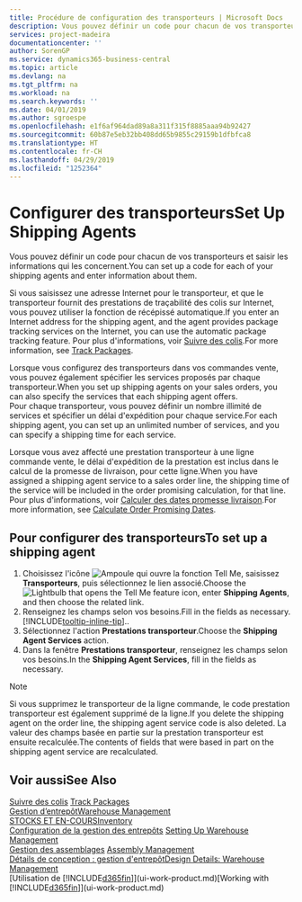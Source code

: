 ```yaml
---
title: Procédure de configuration des transporteurs | Microsoft Docs
description: Vous pouvez définir un code pour chacun de vos transporteurs et saisir les informations qui les concernent.
services: project-madeira
documentationcenter: ''
author: SorenGP
ms.service: dynamics365-business-central
ms.topic: article
ms.devlang: na
ms.tgt_pltfrm: na
ms.workload: na
ms.search.keywords: ''
ms.date: 04/01/2019
ms.author: sgroespe
ms.openlocfilehash: e1f6af964dad89a8a311f315f8885aaa94b92427
ms.sourcegitcommit: 60b87e5eb32bb408dd65b9855c29159b1dfbfca8
ms.translationtype: HT
ms.contentlocale: fr-CH
ms.lasthandoff: 04/29/2019
ms.locfileid: "1252364"
---
```

# <a name="set-up-shipping-agents"></a><span data-ttu-id="9b2fe-103">Configurer des transporteurs</span><span class="sxs-lookup"><span data-stu-id="9b2fe-103">Set Up Shipping Agents</span></span>
<span data-ttu-id="9b2fe-104">Vous pouvez définir un code pour chacun de vos transporteurs et saisir les informations qui les concernent.</span><span class="sxs-lookup"><span data-stu-id="9b2fe-104">You can set up a code for each of your shipping agents and enter information about them.</span></span>  

<span data-ttu-id="9b2fe-105">Si vous saisissez une adresse Internet pour le transporteur, et que le transporteur fournit des prestations de traçabilité des colis sur Internet, vous pouvez utiliser la fonction de récépissé automatique.</span><span class="sxs-lookup"><span data-stu-id="9b2fe-105">If you enter an Internet address for the shipping agent, and the agent provides package tracking services on the Internet, you can use the automatic package tracking feature.</span></span> <span data-ttu-id="9b2fe-106">Pour plus d'informations, voir [Suivre des colis](sales-how-track-packages.md).</span><span class="sxs-lookup"><span data-stu-id="9b2fe-106">For more information, see [Track Packages](sales-how-track-packages.md).</span></span>

<span data-ttu-id="9b2fe-107">Lorsque vous configurez des transporteurs dans vos commandes vente, vous pouvez également spécifier les services proposés par chaque transporteur.</span><span class="sxs-lookup"><span data-stu-id="9b2fe-107">When you set up shipping agents on your sales orders, you can also specify the services that each shipping agent offers.</span></span>  
<span data-ttu-id="9b2fe-108">Pour chaque transporteur, vous pouvez définir un nombre illimité de services et spécifier un délai d'expédition pour chaque service.</span><span class="sxs-lookup"><span data-stu-id="9b2fe-108">For each shipping agent, you can set up an unlimited number of services, and you can specify a shipping time for each service.</span></span>  

<span data-ttu-id="9b2fe-109">Lorsque vous avez affecté une prestation transporteur à une ligne commande vente, le délai d'expédition de la prestation est inclus dans le calcul de la promesse de livraison, pour cette ligne.</span><span class="sxs-lookup"><span data-stu-id="9b2fe-109">When you have assigned a shipping agent service to a sales order line, the shipping time of the service will be included in the order promising calculation, for that line.</span></span> <span data-ttu-id="9b2fe-110">Pour plus d'informations, voir [Calculer des dates promesse livraison](sales-how-to-calculate-order-promising-dates.md).</span><span class="sxs-lookup"><span data-stu-id="9b2fe-110">For more information, see [Calculate Order Promising Dates](sales-how-to-calculate-order-promising-dates.md).</span></span>

## <a name="to-set-up-a-shipping-agent"></a><span data-ttu-id="9b2fe-111">Pour configurer des transporteurs</span><span class="sxs-lookup"><span data-stu-id="9b2fe-111">To set up a shipping agent</span></span>  
1.  <span data-ttu-id="9b2fe-112">Choisissez l'icône ![Ampoule qui ouvre la fonction Tell Me](media/ui-search/search_small.png "Dites-moi ce que vous voulez faire"), saisissez **Transporteurs**, puis sélectionnez le lien associé.</span><span class="sxs-lookup"><span data-stu-id="9b2fe-112">Choose the ![Lightbulb that opens the Tell Me feature](media/ui-search/search_small.png "Tell me what you want to do") icon, enter **Shipping Agents**, and then choose the related link.</span></span>  
2.  <span data-ttu-id="9b2fe-113">Renseignez les champs selon vos besoins.</span><span class="sxs-lookup"><span data-stu-id="9b2fe-113">Fill in the fields as necessary.</span></span> [!INCLUDE[tooltip-inline-tip](includes/tooltip-inline-tip_md.md)]<span data-ttu-id="9b2fe-114">.</span><span class="sxs-lookup"><span data-stu-id="9b2fe-114">.</span></span>  
3.  <span data-ttu-id="9b2fe-115">Sélectionnez l'action **Prestations transporteur**.</span><span class="sxs-lookup"><span data-stu-id="9b2fe-115">Choose the **Shipping Agent Services** action.</span></span>
4. <span data-ttu-id="9b2fe-116">Dans la fenêtre **Prestations transporteur**, renseignez les champs selon vos besoins.</span><span class="sxs-lookup"><span data-stu-id="9b2fe-116">In the **Shipping Agent Services**, fill in the fields as necessary.</span></span>

> [!NOTE]  
>  <span data-ttu-id="9b2fe-117">Si vous supprimez le transporteur de la ligne commande, le code prestation transporteur est également supprimé de la ligne.</span><span class="sxs-lookup"><span data-stu-id="9b2fe-117">If you delete the shipping agent on the order line, the shipping agent service code is also deleted.</span></span> <span data-ttu-id="9b2fe-118">La valeur des champs basée en partie sur la prestation transporteur est ensuite recalculée.</span><span class="sxs-lookup"><span data-stu-id="9b2fe-118">The contents of fields that were based in part on the shipping agent service are recalculated.</span></span>  

## <a name="see-also"></a><span data-ttu-id="9b2fe-119">Voir aussi</span><span class="sxs-lookup"><span data-stu-id="9b2fe-119">See Also</span></span>
<span data-ttu-id="9b2fe-120">[Suivre des colis](sales-how-track-packages.md)  </span><span class="sxs-lookup"><span data-stu-id="9b2fe-120">[Track Packages](sales-how-track-packages.md)  </span></span>  
[<span data-ttu-id="9b2fe-121">Gestion d’entrepôt</span><span class="sxs-lookup"><span data-stu-id="9b2fe-121">Warehouse Management</span></span>](warehouse-manage-warehouse.md)  
[<span data-ttu-id="9b2fe-122">STOCKS ET EN-COURS</span><span class="sxs-lookup"><span data-stu-id="9b2fe-122">Inventory</span></span>](inventory-manage-inventory.md)  
<span data-ttu-id="9b2fe-123">[Configuration de la gestion des entrepôts](warehouse-setup-warehouse.md)   </span><span class="sxs-lookup"><span data-stu-id="9b2fe-123">[Setting Up Warehouse Management](warehouse-setup-warehouse.md)   </span></span>  
<span data-ttu-id="9b2fe-124">[Gestion des assemblages](assembly-assemble-items.md)  </span><span class="sxs-lookup"><span data-stu-id="9b2fe-124">[Assembly Management](assembly-assemble-items.md)  </span></span>  
[<span data-ttu-id="9b2fe-125">Détails de conception : gestion d'entrepôt</span><span class="sxs-lookup"><span data-stu-id="9b2fe-125">Design Details: Warehouse Management</span></span>](design-details-warehouse-management.md)  
<span data-ttu-id="9b2fe-126">[Utilisation de [!INCLUDE[d365fin](includes/d365fin_md.md)]](ui-work-product.md)</span><span class="sxs-lookup"><span data-stu-id="9b2fe-126">[Working with [!INCLUDE[d365fin](includes/d365fin_md.md)]](ui-work-product.md)</span></span>  

